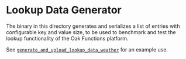 # Lookup Data Generator

The binary in this directory generates and serializes a list of entries with
configurable key and value size, to be used to benchmark and test the lookup
functionality of the Oak Functions platform.

See
[`generate_and_upload_lookup_data_weather`](/scripts/generate_and_upload_lookup_data_weather)
for an example use.
